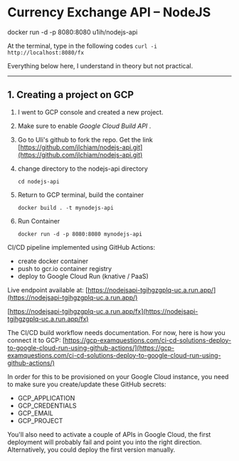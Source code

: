 # Currency Exchange API – NodeJS

docker run -d -p 8080:8080 u1ih/nodejs-api

At the terminal, type in the following codes
`curl -i http://localhost:8080/fx`

<p>Everything below here, I understand in theory but not practical.</p>

<hr>

## 1. Creating a project on GCP

1. I went to GCP console and created a new project.
2. Make sure to enable *Google Cloud Build API* .
3. Go to Uli's github to fork the repo. Get the link [https://github.com/jlchiam/nodejs-api.git](https://github.com/jlchiam/nodejs-api.git)
4. change directory to the nodejs-api directory

    `cd nodejs-api`

6. Return to GCP terminal, build the container

    `docker build . -t mynodejs-api`

7. Run Container

    `docker run -d -p 8080:8080 mynodejs-api`




CI/CD pipeline implemented using GitHub Actions:

* create docker container
* push to gcr.io container registry
* deploy to Google Cloud Run (knative / PaaS)

Live endpoint available at: [https://nodejsapi-tgihgzgplq-uc.a.run.app/](https://nodejsapi-tgihgzgplq-uc.a.run.app/)

[https://nodejsapi-tgihgzgplq-uc.a.run.app/fx](https://nodejsapi-tgihgzgplq-uc.a.run.app/fx)


The CI/CD build workflow needs documentation. For now, here is how you connect it to GCP: [https://gcp-examquestions.com/ci-cd-solutions-deploy-to-google-cloud-run-using-github-actions/](https://gcp-examquestions.com/ci-cd-solutions-deploy-to-google-cloud-run-using-github-actions/)

In order for this to be provisioned on your Google Cloud instance, you need to make sure you create/update these GitHub secrets:

* GCP_APPLICATION
* GCP_CREDENTIALS
* GCP_EMAIL
* GCP_PROJECT

You'll also need to activate a couple of APIs in Google Cloud, the first deployment will probably fail and point you into the right direction. Alternatively, you could deploy the first version manually.
